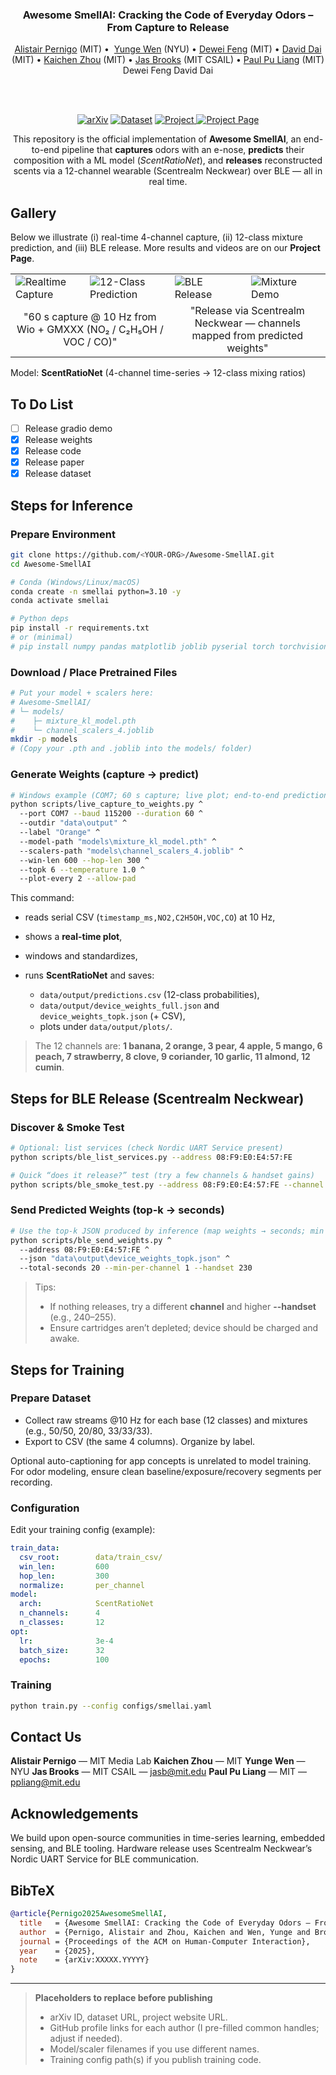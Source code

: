 <div align="center">
<h3>Awesome SmellAI: Cracking the Code of Everyday Odors – From Capture to Release</h3>

<a href="https://github.com/AlistairPernigo" target="_blank">Alistair Pernigo</a> (MIT) •  <a href="https://github.com/yunge-wen" target="_blank">Yunge Wen</a> (NYU) • <a href="https://github.com/DeweiFeng" target="_blank">Dewei Feng</a> (MIT) • <a href="https://github.com/ddvd233" target="_blank">David Dai</a> (MIT) • <a href="https://github.com/KaichenZhou" target="_blank">Kaichen Zhou</a> (MIT) • <a href="https://github.com/jasbrooks" target="_blank">Jas Brooks</a> (MIT CSAIL) • <a href="https://github.com/pliang279" target="_blank">Paul Pu Liang</a> (MIT)  Dewei Feng David Dai

<br/><br/>

<a href="#"><img alt="arXiv" src="https://img.shields.io/badge/arXiv-XXXXX.YYYYY-b31b1b.svg"></a> <a href="#"><img alt="Dataset" src="https://img.shields.io/badge/Dataset-<SmellAI>-green.svg"></a> <a href="#"><img alt="Project"> [![Project Page](https://img.shields.io/badge/Project-Website-1f6feb.svg)](https://Alistair0909.github.io/SmellAI/) </a>

This repository is the official implementation of <b>Awesome SmellAI</b>, an end-to-end pipeline that <b>captures</b> odors with an e-nose, <b>predicts</b> their composition with a ML model (<i>ScentRatioNet</i>), and <b>releases</b> reconstructed scents via a 12-channel wearable (Scentrealm Neckwear) over BLE — all in real time.

</div>

## Gallery

Below we illustrate (i) real-time 4-channel capture, (ii) 12-class mixture prediction, and (iii) BLE release.
More results and videos are on our **Project Page**.

<table>
  <tr>
    <td><img src="__assets__/videos/realtime_plot.gif" alt="Realtime Capture"></td>
    <td><img src="__assets__/videos/prediction_bars.gif" alt="12-Class Prediction"></td>
    <td><img src="__assets__/videos/ble_release.gif" alt="BLE Release"></td>
    <td><img src="__assets__/videos/mix_demo.gif" alt="Mixture Demo"></td>
  </tr>
  <tr>
    <td colspan="2"><center>"60 s capture @ 10 Hz from Wio + GMXXX (NO₂ / C₂H₅OH / VOC / CO)"</center></td>
    <td colspan="2"><center>"Release via Scentrealm Neckwear — channels mapped from predicted weights"</center></td>
  </tr>
</table>

Model: <b>ScentRatioNet</b> (4-channel time-series → 12-class mixing ratios)

## To Do List

* [ ] Release gradio demo
* [x] Release weights
* [x] Release code
* [x] Release paper
* [x] Release dataset

## Steps for Inference

### Prepare Environment

```bash
git clone https://github.com/<YOUR-ORG>/Awesome-SmellAI.git
cd Awesome-SmellAI

# Conda (Windows/Linux/macOS)
conda create -n smellai python=3.10 -y
conda activate smellai

# Python deps
pip install -r requirements.txt
# or (minimal)
# pip install numpy pandas matplotlib joblib pyserial torch torchvision torchaudio bleak crcmod
```

### Download / Place Pretrained Files

```bash
# Put your model + scalers here:
# Awesome-SmellAI/
# └─ models/
#    ├─ mixture_kl_model.pth
#    └─ channel_scalers_4.joblib
mkdir -p models
# (Copy your .pth and .joblib into the models/ folder)
```

### Generate Weights (capture → predict)

```bash
# Windows example (COM7; 60 s capture; live plot; end-to-end prediction)
python scripts/live_capture_to_weights.py ^
  --port COM7 --baud 115200 --duration 60 ^
  --outdir "data\output" ^
  --label "Orange" ^
  --model-path "models\mixture_kl_model.pth" ^
  --scalers-path "models\channel_scalers_4.joblib" ^
  --win-len 600 --hop-len 300 ^
  --topk 6 --temperature 1.0 ^
  --plot-every 2 --allow-pad
```

This command:

* reads serial CSV (`timestamp_ms,NO2,C2H5OH,VOC,CO`) at 10 Hz,
* shows a **real-time plot**,
* windows and standardizes,
* runs **ScentRatioNet** and saves:

  * `data/output/predictions.csv` (12-class probabilities),
  * `data/output/device_weights_full.json` and `device_weights_topk.json` (+ CSV),
  * plots under `data/output/plots/`.

> The 12 channels are:
> **1 banana, 2 orange, 3 pear, 4 apple, 5 mango, 6 peach, 7 strawberry, 8 clove, 9 coriander, 10 garlic, 11 almond, 12 cumin**.

## Steps for BLE Release (Scentrealm Neckwear)

### Discover & Smoke Test

```bash
# Optional: list services (check Nordic UART Service present)
python scripts/ble_list_services.py --address 08:F9:E0:E4:57:FE

# Quick “does it release?” test (try a few channels & handset gains)
python scripts/ble_smoke_test.py --address 08:F9:E0:E4:57:FE --channel 8 --seconds 8 --handset 230
```

### Send Predicted Weights (top-k → seconds)

```bash
# Use the top-k JSON produced by inference (map weights → seconds; min per channel)
python scripts/ble_send_weights.py ^
  --address 08:F9:E0:E4:57:FE ^
  --json "data\output\device_weights_topk.json" ^
  --total-seconds 20 --min-per-channel 1 --handset 230
```

> Tips:
>
> * If nothing releases, try a different **channel** and higher **--handset** (e.g., 240–255).
> * Ensure cartridges aren’t depleted; device should be charged and awake.

## Steps for Training

### Prepare Dataset

* Collect raw streams @10 Hz for each base (12 classes) and mixtures (e.g., 50/50, 20/80, 33/33/33).
* Export to CSV (the same 4 columns). Organize by label.

Optional auto-captioning for app concepts is unrelated to model training. For odor modeling, ensure clean baseline/exposure/recovery segments per recording.

### Configuration

Edit your training config (example):

```yaml
train_data:
  csv_root:        data/train_csv/
  win_len:         600
  hop_len:         300
  normalize:       per_channel
model:
  arch:            ScentRatioNet
  n_channels:      4
  n_classes:       12
opt:
  lr:              3e-4
  batch_size:      32
  epochs:          100
```

### Training

```bash
python train.py --config configs/smellai.yaml
```

## Contact Us

**Alistair Pernigo** — MIT Media Lab
**Kaichen Zhou** — MIT
**Yunge Wen** — NYU
**Jas Brooks** — MIT CSAIL — <a href="mailto:jasb@mit.edu">[jasb@mit.edu](mailto:jasb@mit.edu)</a>
**Paul Pu Liang** — MIT — <a href="mailto:ppliang@mit.edu">[ppliang@mit.edu](mailto:ppliang@mit.edu)</a>

## Acknowledgements

We build upon open-source communities in time-series learning, embedded sensing, and BLE tooling. Hardware release uses Scentrealm Neckwear’s Nordic UART Service for BLE communication.

## BibTeX

```bibtex
@article{Pernigo2025AwesomeSmellAI,
  title   = {Awesome SmellAI: Cracking the Code of Everyday Odors – From Capture to Release},
  author  = {Pernigo, Alistair and Zhou, Kaichen and Wen, Yunge and Brooks, Jas and Liang, Paul Pu},
  journal = {Proceedings of the ACM on Human-Computer Interaction},
  year    = {2025},
  note    = {arXiv:XXXXX.YYYYY}
}

```

---

> **Placeholders to replace before publishing**
>
> * arXiv ID, dataset URL, project website URL.
> * GitHub profile links for each author (I pre-filled common handles; adjust if needed).
> * Model/scaler filenames if you use different names.
> * Training config path(s) if you publish training code.
